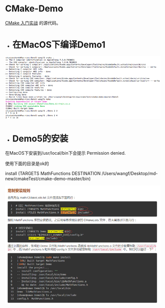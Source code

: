 CMake-Demo
=====

[CMake 入门实战](http://hahack.com/codes/cmake) 的源代码。

- # 在MacOS下编译Demo1     

![](https://github.com/havenow/cmake-demo/blob/master/compile.png)

- # Demo5的安装
在MacOS下安装到/usr/local/bin下会提示 Permission denied.    

使用下面的目录是ok的     

install (TARGETS MathFunctions DESTINATION /Users/wangf/Desktop/md-new/cmakeTest/cmake-demo-master/bin)    

![](https://github.com/havenow/cmake-demo/blob/master/install.png)
